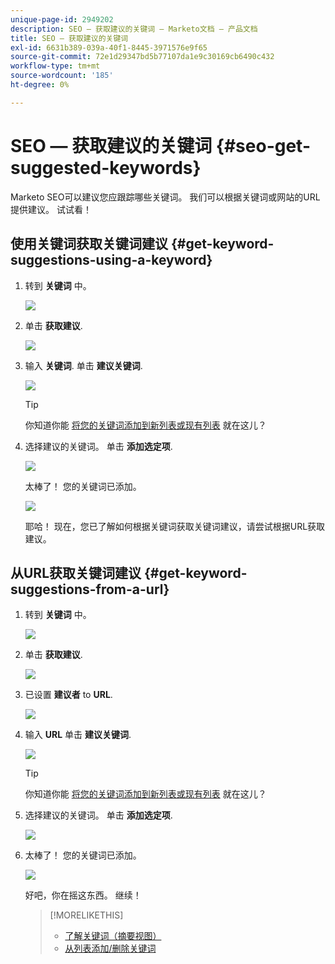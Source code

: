 ```yaml
---
unique-page-id: 2949202
description: SEO — 获取建议的关键词 — Marketo文档 — 产品文档
title: SEO — 获取建议的关键词
exl-id: 6631b389-039a-40f1-8445-3971576e9f65
source-git-commit: 72e1d29347bd5b77107da1e9c30169cb6490c432
workflow-type: tm+mt
source-wordcount: '185'
ht-degree: 0%

---
```


# SEO — 获取建议的关键词 {#seo-get-suggested-keywords}

Marketo SEO可以建议您应跟踪哪些关键词。 我们可以根据关键词或网站的URL提供建议。 试试看！

## 使用关键词获取关键词建议 {#get-keyword-suggestions-using-a-keyword}

1. 转到 **关键词** 中。

   ![](assets/image2014-9-18-10-3a51-3a41.png)

1. 单击 **获取建议**.

   ![](assets/image2014-9-18-10-3a52-3a42.png)

1. 输入 **关键词**. 单击 **建议关键词**.

   ![](assets/image2014-9-18-10-3a53-3a14.png)

   >[!TIP]
   >
   >你知道你能  [将您的关键词添加到新列表或现有列表](/help/marketo/product-docs/additional-apps/seo/understanding-seo/seo-managing-lists.md) 就在这儿？

1. 选择建议的关键词。 单击 **添加选定项**.

   ![](assets/image2014-9-18-10-3a54-3a12.png)

   太棒了！ 您的关键词已添加。

   ![](assets/image2014-9-18-10-3a54-3a16.png)

   耶哈！ 现在，您已了解如何根据关键词获取关键词建议，请尝试根据URL获取建议。

## 从URL获取关键词建议  {#get-keyword-suggestions-from-a-url}

1. 转到 **关键词** 中。

   ![](assets/image2014-9-18-10-3a54-3a26.png)

1. 单击 **获取建议**.

   ![](assets/image2014-9-18-11-3a4-3a43.png)

1. 已设置 **建议者** to **URL**.

   ![](assets/image2014-9-18-11-3a4-3a52.png)

1. 输入 **URL** 单击 **建议关键词**.

   ![](assets/image2014-9-18-11-3a5-3a7.png)

   >[!TIP]
   >
   >你知道你能 [将您的关键词添加到新列表或现有列表](/help/marketo/product-docs/additional-apps/seo/understanding-seo/seo-managing-lists.md) 就在这儿？

1. 选择建议的关键词。 单击 **添加选定项**.

   ![](assets/image2014-9-18-11-3a8-3a3.png)

1. 太棒了！ 您的关键词已添加。

   ![](assets/image2014-9-18-11-3a8-3a25.png)

   好吧，你在摇这东西。 继续！

   >[!MORELIKETHIS]
   >
   >* [了解关键词（摘要视图）](/help/marketo/product-docs/additional-apps/seo/keywords/seo-understanding-keywords.md)
   >* [从列表添加/删除关键词](/help/marketo/product-docs/additional-apps/seo/keywords/seo-add-remove-keywords-from-a-list.md)

